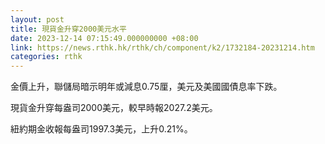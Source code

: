 ```yaml
---
layout: post
title: 現貨金升穿2000美元水平
date: 2023-12-14 07:15:49.000000000 +08:00
link: https://news.rthk.hk/rthk/ch/component/k2/1732184-20231214.htm
categories: rthk
---
```


金價上升，聯儲局暗示明年或減息0.75厘，美元及美國國債息率下跌。

現貨金升穿每盎司2000美元，較早時報2027.2美元。

紐約期金收報每盎司1997.3美元，上升0.21%。
